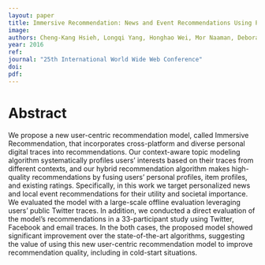 ```yaml
---
layout: paper
title: Immersive Recommendation: News and Event Recommendations Using Personal Digital Traces
image:
authors: Cheng-Kang Hsieh, Longqi Yang, Honghao Wei, Mor Naaman, Deborah Estrin
year: 2016
ref:
journal: "25th International World Wide Web Conference"
doi:
pdf:
---
```


# Abstract

We propose a new user-centric recommendation model, called Immersive Recommendation, that incorporates cross-platform and diverse personal digital traces into recommendations. Our context-aware topic modeling algorithm systematically profiles users’ interests based on their traces from different contexts, and our hybrid recommendation algorithm makes high-quality recommendations by fusing users’ personal profiles, item profiles, and existing ratings. Specifically, in this work we target personalized news and local event recommendations for their utility and societal importance. We evaluated the model with a large-scale offline evaluation leveraging users’ public Twitter traces. In addition, we conducted a direct evaluation of the model’s recommendations in a 33-participant study using Twitter, Facebook and email traces. In the both cases, the proposed model showed significant improvement over the state-of-the-art algorithms, suggesting the value of using this new user-centric recommendation model to improve recommendation quality, including in cold-start situations.
